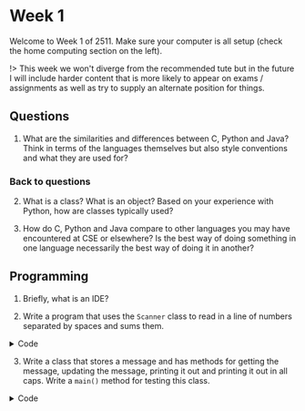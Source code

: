 # Week 1

Welcome to Week 1 of 2511.  Make sure your computer is all setup (check the home computing section on the left).

!> This week we won't diverge from the recommended tute but in the future I will include harder content that is more likely to appear on exams / assignments as well as try to supply an alternate position for things.

## Questions

1. What are the similarities and differences between C, Python and Java? Think in terms of the languages themselves but also style conventions and what they are used for?

<!-- <details>
<summary> Answer </summary>

### Syntax

- C and Java use `;` where as python doesn't
- C and Java both require types where in python you can just say 'a = 2'
- C and Java both use `{` `}` to signify blocks where as python uses indents

### Classes

- C has pretty 'bad' support for OOP (we can do it as you'll see but it's a lot of work) where as both Java and Python support it much better
- Python doesn't force OOP as much as Java does

### Access Control

- Python everything is public, in Java you can hide things using `private` (and others), in C you can hide things using opaque pointers (put a pointer to a struct in a `.h` file but put the struct in the `.c` file).

### Type System

- Java has a static type system and so does C where as python is dynamic

?> Java is more strongly typed then C and C is more strongly typed then Python, this was a small bit of contention in the class but 'strongly' typed is always relative which is why Java is often said to be 'strongly typed' but is definitely not as strongly typed as something like Pascal.  When we get into generics we'll learn how it's not as strong as we initially may presume and that there are quite a few runtime checks to ensure type safety.

### Others

- C has manual memory management where as both python and Java use a garbage collector (automatic)
- C is compiled directly into runnable code where as python/Java use an intermediate form (bytecode)
  - Java is also run in a virtual machine that uses something called JIT, that converts at runtime the Java code to machine code (the more it's used) so that it runs faster, python does have an interpreter that offers this but it won't be the default one you install (cpython).
</details> -->

### Back to questions

2. What is a class? What is an object? Based on your experience with Python, how are classes typically used?

<!-- <details>
<summary> Answer </summary>

?> It's kinda like a 'blueprint' or a description of what makes up an object, we typically use them to model real world instances like an `Employee` or a `Computer` may be a class

</details> -->

3. How do C, Python and Java compare to other languages you may have encountered at CSE or elsewhere? Is the best way of doing something in one language necessarily the best way of doing it in another?


<!-- <details>
<summary> Answer </summary>

?> Every language is a tool, and is fit for different purposes.  You can't always apply what you know in one language to another!

</details> -->

## Programming

1. Briefly, what is an IDE?

<!-- <details>
<summary> Answer </summary>

?> It stands for Integrated Development Environment, it combines the end to end of programming; that is: 'editing', 'compilation', 'execution', 'debugging', and 'code exploration'.

</details> -->

2. Write a program that uses the `Scanner` class to read in a line of numbers separated by spaces and sums them.

<details>
<summary>Code</summary>

[](Tute1/src/sum/Sum.java ':include :type=code java')

</details>

3. Write a class that stores a message and has methods for getting the message, updating the message, printing it out and printing it out in all caps. Write a `main()` method for testing this class.

<details>
<summary>Code</summary>

[](Tute1/src/shouter/Shouter.java ':include :type=code java')

[](Tute1/src/shouter/C_shouter.c ':include :type=code c')

</details>